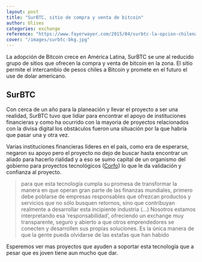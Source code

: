```yaml
---
layout: post
title: "SurBTC, sitio de compra y venta de bitcoin"
author: Ulises
categories: exchange
reference: "https://www.fayerwayer.com/2015/04/surbtc-la-opcion-chilena-para-intercambio-de-bitcoins/"
cover: "/images/surbtc-bkg.jpg"
---
```


La adopción de Bitcoin crece en América Latina, SurBTC se une al reducido grupo de sitios que ofrecen la compra y venta de bitcoin en la zona. El sitio permite el intercambio de pesos chiles a Bitcoin y promete en el futuro el use de dolar americano.

## SurBTC

Con cerca de un año para la planeación y llevar el proyecto a ser una realidad, SurBTC tuvo que lidiar para encontrar el apoyo de instituciones financieras y como ha ocurrido con la mayoria de proyectos relacionados con la divisa digital los obstáculos fueron una situación por la que habría que pasar una y otra vez.

Varias instituciones financieras líderes en el país, como era de esperarse, negaron su apoyo pero el proyecto no dejo de buscar hasta encontrar un aliado para hacerlo rialidad y a eso se sumo capital de un organismo del gobierno para proyectos tecnológicos ([Corfo](http://www.corfo.cl/sobre-corfo "Corfo")) lo que le da validación y confianza al proyecto.

> para que esta tecnología cumpla su promesa de transformar la manera en que operan gran parte de las finanzas mundiales, primero debe poblarse de empresas responsables que ofrezcan productos y servicios que no sólo busquen retornos, sino que contribuyan realmente a desarrollar esta incipiente industria (…) Nosotros estamos interpretando esa ‘responsabilidad’, ofreciendo un exchange muy transparente, seguro y abierto a que otros emprendedores se conecten y desarrollen sus propias soluciones. Es la única manera de que la gente pueda olvidarse de las estafas que han habido

Esperemos ver mas proyectos que ayuden a soportar esta tecnología que a pesar que es joven tiene aun mucho que dar.
